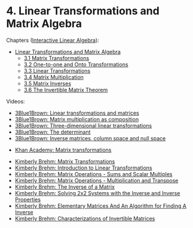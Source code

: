 # 4. Linear Transformations and Matrix Algebra

Chapters ([Interactive Linear Algebra](https://textbooks.math.gatech.edu/ila/)):
- [Linear Transformations and Matrix Algebra](https://textbooks.math.gatech.edu/ila/chap-matrices.html)
    - [3.1 Matrix Transformations](https://textbooks.math.gatech.edu/ila/matrix-transformations.html)
    - [3.2 One-to-one and Onto Transformations](https://textbooks.math.gatech.edu/ila/one-to-one-onto.html)
    - [3.3 Linear Transformations](https://textbooks.math.gatech.edu/ila/linear-transformations.html)
    - [3.4 Matrix Multiplication](https://textbooks.math.gatech.edu/ila/matrix-multiplication.html)
    - [3.5 Matrix Inverses](https://textbooks.math.gatech.edu/ila/matrix-inverses.html)
    - [3.6 The Invertible Matrix Theorem](https://textbooks.math.gatech.edu/ila/invertible-matrix-thm.html)

Videos:
- [3Blue1Brown: Linear transformations and matrices](https://www.youtube.com/watch?v=kYB8IZa5AuE&list=PLZHQObOWTQDPD3MizzM2xVFitgF8hE_ab&index=3)
- [3Blue1Brown: Matrix multiplication as composition](https://www.youtube.com/watch?v=XkY2DOUCWMU&list=PLZHQObOWTQDPD3MizzM2xVFitgF8hE_ab&index=4)
- [3Blue1Brown: Three-dimensional linear transformations](https://www.youtube.com/watch?v=rHLEWRxRGiM&list=PLZHQObOWTQDPD3MizzM2xVFitgF8hE_ab&index=5)
- [3Blue1Brown: The determinant](https://www.youtube.com/watch?v=Ip3X9LOh2dk&list=PLZHQObOWTQDPD3MizzM2xVFitgF8hE_ab&index=6)
- [3Blue1Brown: Inverse matrices, column space and null space](https://www.youtube.com/watch?v=uQhTuRlWMxw&list=PLZHQObOWTQDPD3MizzM2xVFitgF8hE_ab&index=7)
<!---->
- [Khan Academy: Matrix transformations](https://www.khanacademy.org/math/linear-algebra/matrix-transformations)
<!---->
- [Kimberly Brehm: Matrix Transformations](https://www.youtube.com/watch?v=oo2ej9M49Tw&list=PLl-gb0E4MII03hiCrZa7YqxUMEeEPmZqK)
- [Kimberly Brehm: Introduction to Linear Transformations](https://www.youtube.com/watch?v=ofAcvZVEfBk&list=PLl-gb0E4MII03hiCrZa7YqxUMEeEPmZqK)
- [Kimberly Brehm: Matrix Operations - Sums and Scalar Multiples](https://www.youtube.com/watch?v=dFc2XK9dyNs&list=PLl-gb0E4MII03hiCrZa7YqxUMEeEPmZqK)
- [Kimberly Brehm: Matrix Operations - Multiplication and Transpose](https://www.youtube.com/watch?v=RM24OPadFMA&list=PLl-gb0E4MII03hiCrZa7YqxUMEeEPmZqK)
- [Kimberly Brehm: The Inverse of a Matrix](https://www.youtube.com/watch?v=kCPmiFAdCQ0&list=PLl-gb0E4MII03hiCrZa7YqxUMEeEPmZqK)
- [Kimberly Brehm: Solving 2x2 Systems with the Inverse and Inverse Properties](https://www.youtube.com/watch?v=XE1WlvE1Iig&list=PLl-gb0E4MII03hiCrZa7YqxUMEeEPmZqK)
- [Kimberly Brehm: Elementary Matrices And An Algorithm for Finding A Inverse](https://www.youtube.com/watch?v=zcm8plpCUZI&list=PLl-gb0E4MII03hiCrZa7YqxUMEeEPmZqK)
- [Kimberly Brehm: Characterizations of Invertible Matrices](https://www.youtube.com/watch?v=Ht2Zl0Hfg_I&list=PLl-gb0E4MII03hiCrZa7YqxUMEeEPmZqK)
<!---->
<!-- - [TrevTutor: Linear Transformations](https://www.youtube.com/watch?v=cFIRXQBfgg0&list=PLDDGPdw7e6AjJacaEe9awozSaOou-NIx_)
- [TrevTutor: Matrices and Transformations](https://www.youtube.com/watch?v=LspUdM6IPYk&list=PLDDGPdw7e6AjJacaEe9awozSaOou-NIx_)
- [TrevTutor: Geometric Transformations](https://www.youtube.com/watch?v=7Hj9AnBTfTE&list=PLDDGPdw7e6AjJacaEe9awozSaOou-NIx_)
- [TrevTutor: Adding and Scaling Matrices](https://www.youtube.com/watch?v=63s1_QTw924&list=PLDDGPdw7e6AjJacaEe9awozSaOou-NIx_)
- [TrevTutor: Matrix Multiplication](https://www.youtube.com/watch?v=Hm5M2jvFJug&list=PLDDGPdw7e6AjJacaEe9awozSaOou-NIx_)
- [TrevTutor: Matrix Transposes and Properties](https://www.youtube.com/watch?v=jEKLzixQJmI&list=PLDDGPdw7e6AjJacaEe9awozSaOou-NIx_)
- [TrevTutor: Inverse Matrices and 2x2 Inverses](https://www.youtube.com/watch?v=vTy2ymNuC0I&list=PLDDGPdw7e6AjJacaEe9awozSaOou-NIx_)
- [TrevTutor: Solving with Inverses and Inverse Properties](https://www.youtube.com/watch?v=yeWSZozAk1U&list=PLDDGPdw7e6AjJacaEe9awozSaOou-NIx_)
- [TrevTutor: Elementary Matrices and Inverse Algorithm](https://www.youtube.com/watch?v=BGE5Y6TXPUQ&list=PLDDGPdw7e6AjJacaEe9awozSaOou-NIx_) -->
